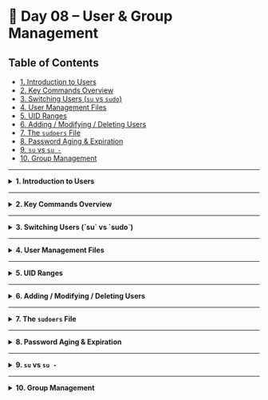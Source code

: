 # 🐧 Day 08 – User & Group Management

## Table of Contents
- [1. Introduction to Users](#1-introduction-to-users)  
- [2. Key Commands Overview](#2-key-commands-overview)  
- [3. Switching Users (`su` vs `sudo`)](#3-switching-users-su-vs-sudo)  
- [4. User Management Files](#4-user-management-files)  
- [5. UID Ranges](#5-uid-ranges)  
- [6. Adding / Modifying / Deleting Users](#6-adding--modifying--deleting-users)  
- [7. The `sudoers` File](#7-the-sudoers-file)  
- [8. Password Aging & Expiration](#8-password-aging--expiration)  
- [9. `su` vs `su -`](#9-su-vs-su-)  
- [10. Group Management](#10-group-management)

---

<details>
<summary><strong>1. Introduction to Users</strong></summary>

## Theory & Notes
- **UID**: Unique User ID identifies each user.  
- **GID**: Group ID identifies the primary group.  
- When you create a user, a **primary group** with the same name is also created.  
- **Root** (UID 0): super-user with full system access.  
- **Regular** (UID ≥ 1000): day-to-day accounts with limited privileges.

</details>

---

<details>
<summary><strong>2. Key Commands Overview</strong></summary>

## Theory & Notes
These commands help inspect identity and elevate privileges:

| Command | Purpose                                 | Syntax Example   |
| ------- | --------------------------------------- | ---------------- |
| `id`    | Display current user’s UID, GID, groups | `id`             |
| `su`    | Switch to another user                  | `su <username>`  |
| `sudo`  | Execute a command as root temporarily   | `sudo <command>` |

</details>

---

<details>
<summary><strong>3. Switching Users (`su` vs `sudo`)</strong></summary>

## Theory & Notes
- `su <user>`: switch user, keep current environment.  
- `su - <user>`: login shell, load user’s environment.  
- `sudo -i`: start a root login shell.

```bash
# Become root shell:
sudo -i

# Switch to Akhil:
su akhil-teja-doosari

# Verify identity:
id
````

</details>

---

<details>
<summary><strong>4. User Management Files</strong></summary>

## Theory & Notes

* These files control user accounts and credentials.
* Editing `/etc/sudoers` should always be done via `sudo visudo` for safety.

| File           | Purpose                                              | Access    |
| -------------- | ---------------------------------------------------- | --------- |
| `/etc/passwd`  | Stores user details: username, UID, GID, home, shell | read-all  |
| `/etc/shadow`  | Contains hashed passwords & aging settings           | root only |
| `/etc/skel`    | Template files copied to new user’s home             | root only |
| `/etc/sudoers` | Defines sudo permissions                             | root only |

```bash
# List all user accounts
echo "All users:"; cat /etc/passwd
```

</details>

---

<details>
<summary><strong>5. UID Ranges</strong></summary>

## Theory & Notes

Determines account purpose:

| Range     | Purpose                             |
| --------- | ----------------------------------- |
| `0`       | Superuser (root)                    |
| `1–200`   | System accounts (services, daemons) |
| `201–999` | Unprivileged system processes       |
| `1000+`   | Regular user accounts               |

</details>

---

<details>
<summary><strong>6. Adding / Modifying / Deleting Users</strong></summary>

## Theory & Notes

* `useradd`: creates account and default settings.
* `passwd`: sets/updates password in `/etc/shadow`.
* `usermod`: modify properties (`-l` login, `-u` UID, `-s` shell).
* `userdel`: deletes account (`--remove` also removes home & mail).

```bash
# Syntax: add user
sudo useradd <username>
# Example:
sudo useradd navya

# Syntax: set password
sudo passwd <username>
# Example:
sudo passwd navya

# Syntax: list users
cat /etc/passwd

# Syntax: change login name
sudo usermod -l <newname> <oldname>
# Example:
sudo usermod -l atd akhil-teja-doosari

# Syntax: change UID
sudo usermod -u <UID> <username>
# Example:
sudo usermod -u 2000 navya

# Syntax: change shell
sudo usermod -s <shell_path> <username>
# Example:
sudo usermod -s /bin/zsh navya

# Syntax: delete user (keep home)
sudo userdel <username>
# Example:
sudo userdel navya

# Syntax: delete user + home
sudo userdel <username> --remove
# Example:
sudo userdel navya --remove 
```

</details>

---

<details>
<summary><strong>7. The <code>sudoers</code> File</strong></summary>

## Theory & Notes

Controls which users may run commands as root.
Always edit via `sudo visudo` to validate syntax.

```text
# /etc/sudoers entries:
root    ALL=(ALL) ALL
navya   ALL=(ALL) ALL
```

</details>

---

<details>
<summary><strong>8. Password Aging & Expiration</strong></summary>

## Theory & Notes
- Linux tracks each user’s password age and enforces expiration policies via the **`/etc/shadow`** file.  
- The **`chage`** command lets you **view** and **modify** these settings.  
- You can also use **`passwd`** flags to **force expire**, **lock**, or **unlock** an account immediately.

---

### View Current Aging Settings

```bash
# Show password age, expiration, and warning info for user
sudo chage -l <username> (`ch` means change )
# Example:
sudo chage -l navya

# Sample output:
# Last password change                    : Jun 23, 2025
# Password expires                        : never
# Password inactive                       : never
# Account expires                         : never
# Minimum number of days between changes  : 0
# Maximum number of days between changes  : 99999
# Number of days of warning before expiry : 7
````

---

### Force Password Expiration

```bash
# Immediately expire the password so user must change on next login
sudo passwd -e <username>
# Example:
sudo passwd -e navya

# Then verify:
sudo chage -l navya
# "Password expires: password must be changed"
```

**Use case:** Enforce a password reset after policy updates or suspected compromise.

---

### Set Maximum Password Age

```bash
# Set the maximum number of days a password is valid
sudo chage -M <days> <username>
# Example: expire after 30 days
sudo chage -M 30 navya

# Verify:
sudo chage -l navya
# "Password expires: Jul 23, 2025"
```

**Use case:** Enforce regular password rotation (e.g., every 30, 60, or 90 days).

---

### Lock & Unlock an Account

```bash
# Lock user’s password (prevents login via password)
sudo passwd -l <username>
# Example:
sudo passwd -l navya

# Attempted login will fail:
su navya
# su: Authentication failure

# Unlock user’s password
sudo passwd -u <username>
# Example:
sudo passwd -u navya

# User can log in again:
su navya
```

**Use case:** Temporarily disable an account without deleting it (e.g., during extended leave).

</details>

---

<details>
<summary><strong>9. <code>su</code> vs <code>su -</code></strong></summary>

## Theory & Notes

* `su <user>`: switch user, keep current environment.
* `su - <user>`: login shell, full user environment.

| Command     | Behavior                          |
| ----------- | --------------------------------- |
| `su user`   | Switch user, preserve environment |
| `su - user` | Full login shell, new environment |

</details>

---

<details>
<summary><strong>10. Group Management</strong></summary>

## Theory & Notes
- **User group**: Every new user automatically gets a primary group with the same name; files they create default to that group’s ownership.  
- **Supplementary groups**: Additional groups granting shared-permission access; managed independently of the primary group.  
- **Core concepts**:  
  - `addgroup` / `groupadd`: create a new group entry in `/etc/group`  
  - `groupmod`: modify existing group properties (e.g., rename)  
  - `/etc/group`: lists all groups and their members  

---

### Create New Group
```bash
# Syntax:
sudo groupadd <groupname>
# Example:
sudo groupadd avengers
````

---

### Add User to a Group

```bash
# Syntax (-aG appends to existing groups):
sudo usermod -aG <groupname> <username>
# Example:
sudo usermod -aG avengers navya
```

---

### Check User’s Group Membership

```bash
# List all groups and their members:
cat /etc/group

# List groups for a specific user:
groups <username>
# Example:
groups navya
```

---

### Display Users in a Group

```bash
# Using getent:
getent group <groupname>
# Example:
getent group avengers

# Or legacy 'lid' command:
sudo lid -g <groupname>
# Example:
sudo lid -g avengers
```

---

### Remove User from a Group

```bash
# Syntax:
sudo gpasswd -d <username> <groupname>
# Example:
sudo gpasswd -d navya avengers
```

---

### Change Group Name

```bash
# Syntax:
sudo groupmod -n <newname> <oldname>
# Example:
sudo groupmod -n nakama avengers
```

---

### Delete a Group

```bash
# Syntax:
sudo groupdel <groupname>
# Example:
sudo groupdel avengers
```

</details>